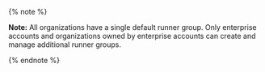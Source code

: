 {% note %}

**Note:** All organizations have a single default runner group. Only enterprise accounts and organizations owned by enterprise accounts can create and manage additional runner groups.

{% endnote %}
